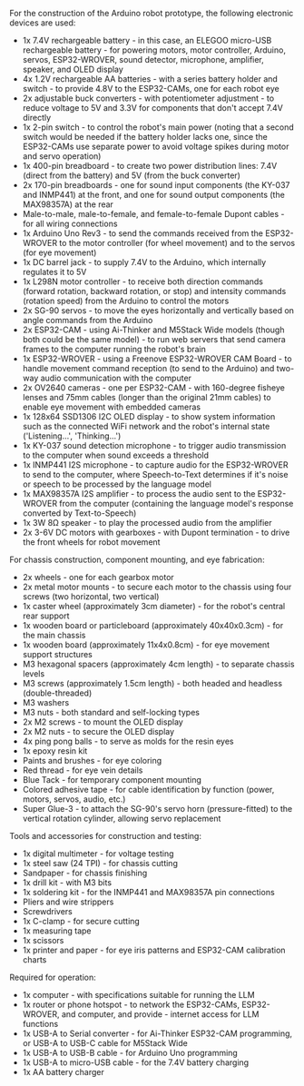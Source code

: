 For the construction of the Arduino robot prototype, the following electronic devices are used:

- 1x 7.4V rechargeable battery - in this case, an ELEGOO micro-USB rechargeable battery - for powering motors, motor controller, Arduino, servos, ESP32-WROVER, sound detector, microphone, amplifier, speaker, and OLED display
- 4x 1.2V rechargeable AA batteries - with a series battery holder and switch - to provide 4.8V to the ESP32-CAMs, one for each robot eye
- 2x adjustable buck converters - with potentiometer adjustment - to reduce voltage to 5V and 3.3V for components that don't accept 7.4V directly
- 1x 2-pin switch - to control the robot's main power (noting that a second switch would be needed if the battery holder lacks one, since the ESP32-CAMs use separate power to avoid voltage spikes during motor and servo operation)
- 1x 400-pin breadboard - to create two power distribution lines: 7.4V (direct from the battery) and 5V (from the buck converter)
- 2x 170-pin breadboards - one for sound input components (the KY-037 and INMP441) at the front, and one for sound output components (the MAX98357A) at the rear
- Male-to-male, male-to-female, and female-to-female Dupont cables - for all wiring connections
- 1x Arduino Uno Rev3 - to send the commands received from the ESP32-WROVER to the motor controller (for wheel movement) and to the servos (for eye movement)
- 1x DC barrel jack - to supply 7.4V to the Arduino, which internally regulates it to 5V
- 1x L298N motor controller - to receive both direction commands (forward rotation, backward rotation, or stop) and intensity commands (rotation speed) from the Arduino to control the motors
- 2x SG-90 servos - to move the eyes horizontally and vertically based on angle commands from the Arduino
- 2x ESP32-CAM - using Ai-Thinker and M5Stack Wide models (though both could be the same model) - to run web servers that send camera frames to the computer running the robot's brain
- 1x ESP32-WROVER - using a Freenove ESP32-WROVER CAM Board - to handle movement command reception (to send to the Arduino) and two-way audio communication with the computer
- 2x OV2640 cameras - one per ESP32-CAM - with 160-degree fisheye lenses and 75mm cables (longer than the original 21mm cables) to enable eye movement with embedded cameras
- 1x 128x64 SSD1306 I2C OLED display - to show system information such as the connected WiFi network and the robot's internal state ('Listening...', 'Thinking...')
- 1x KY-037 sound detection microphone - to trigger audio transmission to the computer when sound exceeds a threshold
- 1x INMP441 I2S microphone - to capture audio for the ESP32-WROVER to send to the computer, where Speech-to-Text determines if it's noise or speech to be processed by the language model
- 1x MAX98357A I2S amplifier - to process the audio sent to the ESP32-WROVER from the computer (containing the language model's response converted by Text-to-Speech)
- 1x 3W 8Ω speaker - to play the processed audio from the amplifier
- 2x 3-6V DC motors with gearboxes - with Dupont termination - to drive the front wheels for robot movement

For chassis construction, component mounting, and eye fabrication:

- 2x wheels - one for each gearbox motor
- 2x metal motor mounts - to secure each motor to the chassis using four screws (two horizontal, two vertical)
- 1x caster wheel (approximately 3cm diameter) - for the robot's central rear support
- 1x wooden board or particleboard (approximately 40x40x0.3cm) - for the main chassis
- 1x wooden board (approximately 11x4x0.8cm) - for eye movement support structures
- M3 hexagonal spacers (approximately 4cm length) - to separate chassis levels
- M3 screws (approximately 1.5cm length) - both headed and headless (double-threaded)
- M3 washers
- M3 nuts - both standard and self-locking types
- 2x M2 screws - to mount the OLED display
- 2x M2 nuts - to secure the OLED display
- 4x ping pong balls - to serve as molds for the resin eyes
- 1x epoxy resin kit
- Paints and brushes - for eye coloring
- Red thread - for eye vein details
- Blue Tack - for temporary component mounting
- Colored adhesive tape - for cable identification by function (power, motors, servos, audio, etc.)
- Super Glue-3 - to attach the SG-90's servo horn (pressure-fitted) to the vertical rotation cylinder, allowing servo replacement

Tools and accessories for construction and testing:

- 1x digital multimeter - for voltage testing
- 1x steel saw (24 TPI) - for chassis cutting
- Sandpaper - for chassis finishing
- 1x drill kit - with M3 bits
- 1x soldering kit - for the INMP441 and MAX98357A pin connections
- Pliers and wire strippers
- Screwdrivers
- 1x C-clamp - for secure cutting
- 1x measuring tape
- 1x scissors
- 1x printer and paper - for eye iris patterns and ESP32-CAM calibration charts

Required for operation:

- 1x computer - with specifications suitable for running the LLM
- 1x router or phone hotspot - to network the ESP32-CAMs, ESP32-WROVER, and computer, and provide - internet access for LLM functions
- 1x USB-A to Serial converter - for Ai-Thinker ESP32-CAM programming, or USB-A to USB-C cable for M5Stack Wide
- 1x USB-A to USB-B cable - for Arduino Uno programming
- 1x USB-A to micro-USB cable - for the 7.4V battery charging
- 1x AA battery charger
